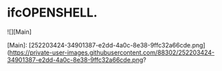 # ifcOPENSHELL.
![][Main]

[Main]: [252203424-34901387-e2dd-4a0c-8e38-9ffc32a66cde.png](https://private-user-images.githubusercontent.com/88302/252203424-34901387-e2dd-4a0c-8e38-9ffc32a66cde.png?
